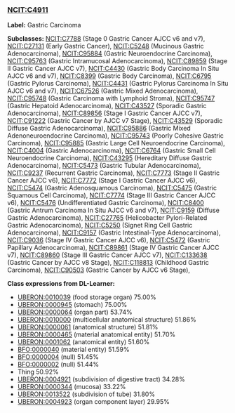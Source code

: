 
### [NCIT:C4911](http://purl.obolibrary.org/obo/NCIT_C4911)
**Label:** Gastric Carcinoma

**Subclasses:** [NCIT:C7788](http://purl.obolibrary.org/obo/NCIT_C7788) (Stage 0 Gastric Cancer AJCC v6 and v7), [NCIT:C27131](http://purl.obolibrary.org/obo/NCIT_C27131) (Early Gastric Cancer), [NCIT:C5248](http://purl.obolibrary.org/obo/NCIT_C5248) (Mucinous Gastric Adenocarcinoma), [NCIT:C95884](http://purl.obolibrary.org/obo/NCIT_C95884) (Gastric Neuroendocrine Carcinoma), [NCIT:C95763](http://purl.obolibrary.org/obo/NCIT_C95763) (Gastric Intramucosal Adenocarcinoma), [NCIT:C89859](http://purl.obolibrary.org/obo/NCIT_C89859) (Stage II Gastric Cancer AJCC v7), [NCIT:C4430](http://purl.obolibrary.org/obo/NCIT_C4430) (Gastric Body Carcinoma In Situ AJCC v6 and v7), [NCIT:C8399](http://purl.obolibrary.org/obo/NCIT_C8399) (Gastric Body Carcinoma), [NCIT:C6795](http://purl.obolibrary.org/obo/NCIT_C6795) (Gastric Pylorus Carcinoma), [NCIT:C4431](http://purl.obolibrary.org/obo/NCIT_C4431) (Gastric Pylorus Carcinoma In Situ AJCC v6 and v7), [NCIT:C67526](http://purl.obolibrary.org/obo/NCIT_C67526) (Gastric Mixed Adenocarcinoma), [NCIT:C95748](http://purl.obolibrary.org/obo/NCIT_C95748) (Gastric Carcinoma with Lymphoid Stroma), [NCIT:C95747](http://purl.obolibrary.org/obo/NCIT_C95747) (Gastric Hepatoid Adenocarcinoma), [NCIT:C43527](http://purl.obolibrary.org/obo/NCIT_C43527) (Sporadic Gastric Adenocarcinoma), [NCIT:C89856](http://purl.obolibrary.org/obo/NCIT_C89856) (Stage I Gastric Cancer AJCC v7), [NCIT:C91222](http://purl.obolibrary.org/obo/NCIT_C91222) (Gastric Cancer by AJCC v7 Stage), [NCIT:C43529](http://purl.obolibrary.org/obo/NCIT_C43529) (Sporadic Diffuse Gastric Adenocarcinoma), [NCIT:C95886](http://purl.obolibrary.org/obo/NCIT_C95886) (Gastric Mixed Adenoneuroendocrine Carcinoma), [NCIT:C95743](http://purl.obolibrary.org/obo/NCIT_C95743) (Poorly Cohesive Gastric Carcinoma), [NCIT:C95885](http://purl.obolibrary.org/obo/NCIT_C95885) (Gastric Large Cell Neuroendocrine Carcinoma), [NCIT:C4004](http://purl.obolibrary.org/obo/NCIT_C4004) (Gastric Adenocarcinoma), [NCIT:C6764](http://purl.obolibrary.org/obo/NCIT_C6764) (Gastric Small Cell Neuroendocrine Carcinoma), [NCIT:C43295](http://purl.obolibrary.org/obo/NCIT_C43295) (Hereditary Diffuse Gastric Adenocarcinoma), [NCIT:C5473](http://purl.obolibrary.org/obo/NCIT_C5473) (Gastric Tubular Adenocarcinoma), [NCIT:C9237](http://purl.obolibrary.org/obo/NCIT_C9237) (Recurrent Gastric Carcinoma), [NCIT:C7773](http://purl.obolibrary.org/obo/NCIT_C7773) (Stage II Gastric Cancer AJCC v6), [NCIT:C7772](http://purl.obolibrary.org/obo/NCIT_C7772) (Stage I Gastric Cancer AJCC v6), [NCIT:C5474](http://purl.obolibrary.org/obo/NCIT_C5474) (Gastric Adenosquamous Carcinoma), [NCIT:C5475](http://purl.obolibrary.org/obo/NCIT_C5475) (Gastric Squamous Cell Carcinoma), [NCIT:C7774](http://purl.obolibrary.org/obo/NCIT_C7774) (Stage III Gastric Cancer AJCC v6), [NCIT:C5476](http://purl.obolibrary.org/obo/NCIT_C5476) (Undifferentiated Gastric Carcinoma), [NCIT:C8400](http://purl.obolibrary.org/obo/NCIT_C8400) (Gastric Antrum Carcinoma In Situ AJCC v6 and v7), [NCIT:C9159](http://purl.obolibrary.org/obo/NCIT_C9159) (Diffuse Gastric Adenocarcinoma), [NCIT:C27765](http://purl.obolibrary.org/obo/NCIT_C27765) (Helicobacter Pylori-Related Gastric Adenocarcinoma), [NCIT:C5250](http://purl.obolibrary.org/obo/NCIT_C5250) (Signet Ring Cell Gastric Adenocarcinoma), [NCIT:C9157](http://purl.obolibrary.org/obo/NCIT_C9157) (Gastric Intestinal-Type Adenocarcinoma), [NCIT:C9036](http://purl.obolibrary.org/obo/NCIT_C9036) (Stage IV Gastric Cancer AJCC v6), [NCIT:C5472](http://purl.obolibrary.org/obo/NCIT_C5472) (Gastric Papillary Adenocarcinoma), [NCIT:C89861](http://purl.obolibrary.org/obo/NCIT_C89861) (Stage IV Gastric Cancer AJCC v7), [NCIT:C89860](http://purl.obolibrary.org/obo/NCIT_C89860) (Stage III Gastric Cancer AJCC v7), [NCIT:C133638](http://purl.obolibrary.org/obo/NCIT_C133638) (Gastric Cancer by AJCC v8 Stage), [NCIT:C118813](http://purl.obolibrary.org/obo/NCIT_C118813) (Childhood Gastric Carcinoma), [NCIT:C90503](http://purl.obolibrary.org/obo/NCIT_C90503) (Gastric Cancer by AJCC v6 Stage), 

**Class expressions from DL-Learner:**

- [UBERON:0010039](http://purl.obolibrary.org/obo/UBERON_0010039) (food storage organ) 75.00%
- [UBERON:0000945](http://purl.obolibrary.org/obo/UBERON_0000945) (stomach) 75.00%
- [UBERON:0000064](http://purl.obolibrary.org/obo/UBERON_0000064) (organ part) 53.74%
- [UBERON:0010000](http://purl.obolibrary.org/obo/UBERON_0010000) (multicellular anatomical structure) 51.86%
- [UBERON:0000061](http://purl.obolibrary.org/obo/UBERON_0000061) (anatomical structure) 51.81%
- [UBERON:0000465](http://purl.obolibrary.org/obo/UBERON_0000465) (material anatomical entity) 51.70%
- [UBERON:0001062](http://purl.obolibrary.org/obo/UBERON_0001062) (anatomical entity) 51.60%
- [BFO:0000040](http://purl.obolibrary.org/obo/BFO_0000040) (material entity) 51.59%
- [BFO:0000004](http://purl.obolibrary.org/obo/BFO_0000004) (null) 51.45%
- [BFO:0000002](http://purl.obolibrary.org/obo/BFO_0000002) (null) 51.44%
- Thing 50.92%
- [UBERON:0004921](http://purl.obolibrary.org/obo/UBERON_0004921) (subdivision of digestive tract) 34.28%
- [UBERON:0000344](http://purl.obolibrary.org/obo/UBERON_0000344) (mucosa) 33.22%
- [UBERON:0013522](http://purl.obolibrary.org/obo/UBERON_0013522) (subdivision of tube) 31.80%
- [UBERON:0004923](http://purl.obolibrary.org/obo/UBERON_0004923) (organ component layer) 29.95%


